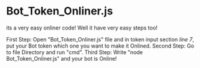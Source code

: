 # Bot_Token_Onliner.js
its a very easy onliner code!
Well it have very easy steps too!

First Step: Open "Bot_Token_Onliner.js" file and in token input section _line 7_, put your Bot token which one you want to make it Onlined. 
Second Step: Go to file Directory and run "cmd". 
Third Step: Write "node Bot_Token_Onliner.js" and your bot is Online! 
